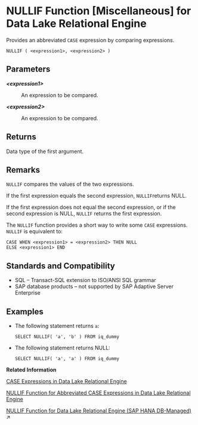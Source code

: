 <!-- loioa569fd1184f210159b61c1d4823ce243 -->

# NULLIF Function \[Miscellaneous\] for Data Lake Relational Engine

Provides an abbreviated `CASE` expression by comparing expressions.



```
NULLIF ( <expression1>, <expression2> )
```



<a name="loioa569fd1184f210159b61c1d4823ce243__NULLIF_parm1"/>

## Parameters


<dl>
<dt><b>

*<expression1\>*

</b></dt>
<dd>

An expression to be compared.



</dd><dt><b>

*<expression2\>*

</b></dt>
<dd>

An expression to be compared.



</dd>
</dl>



<a name="loioa569fd1184f210159b61c1d4823ce243__NULLIF_returns1"/>

## Returns

Data type of the first argument.



<a name="loioa569fd1184f210159b61c1d4823ce243__NULLIF_remarks1"/>

## Remarks

`NULLIF` compares the values of the two expressions.

If the first expression equals the second expression, `NULLIF`returns NULL.

If the first expression does not equal the second expression, or if the second expression is NULL, `NULLIF` returns the first expression.

The `NULLIF` function provides a short way to write some `CASE` expressions. `NULLIF` is equivalent to:

```
CASE WHEN <expression1> = <expression2> THEN NULL 
ELSE <expression1> END
```



<a name="loioa569fd1184f210159b61c1d4823ce243__NULLIF_standards1"/>

## Standards and Compatibility

-   SQL – Transact-SQL extension to ISO/ANSI SQL grammar
-   SAP database products – not supported by SAP Adaptive Server Enterprise



<a name="loioa569fd1184f210159b61c1d4823ce243__NULLIF_examples1"/>

## Examples

-   The following statement returns `a`:

    ```
    SELECT NULLIF( 'a', 'b' ) FROM iq_dummy
    ```

-   The following statement returns NULL:

    ```
    SELECT NULLIF( 'a', 'a' ) FROM iq_dummy
    ```


**Related Information**  


[CASE Expressions in Data Lake Relational Engine](../010-sql-language-elements/case-expressions-in-data-lake-relational-engine-a4f6a6f.md "The CASE expression provides conditional SQL expressions.")

[NULLIF Function for Abbreviated CASE Expressions in Data Lake Relational Engine](../010-sql-language-elements/nullif-function-for-abbreviated-case-expressions-in-data-lake-relational-engine-a4f7256.md "The NULLIF function provides a way to write some CASE statements in short form.")

[NULLIF Function for Data Lake Relational Engine (SAP HANA DB-Managed)](https://help.sap.com/viewer/a898e08b84f21015969fa437e89860c8/2023_2_QRC/en-US/601a225cec8f4647a3a612f92994e087.html "Provides an abbreviated CASE expression by comparing expressions.") :arrow_upper_right:


